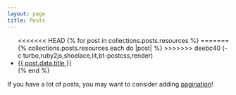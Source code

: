 ```yaml
---
layout: page
title: Posts
---
```


<ul>
<<<<<<< HEAD
  {% for post in collections.posts.resources %}
=======
  {% collections.posts.resources.each do |post| %}
>>>>>>> deebc40 (-c turbo,ruby2js,shoelace,lit,bt-postcss,render)
    <li>
      <a href="{{ post.relative_url }}">{{ post.data.title }}</a>
    </li>
  {% end %}
</ul>

If you have a lot of posts, you may want to consider adding [pagination](https://www.bridgetownrb.com/docs/content/pagination)!
